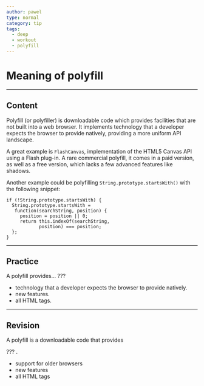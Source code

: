 ```yaml
---
author: pawel
type: normal
category: tip
tags:
  - deep
  - workout
  - polyfill
---
```


# Meaning of polyfill


---

## Content

Polyfill (or polyfiller) is downloadable code which provides facilities that are not built into a web browser. It implements technology that a developer expects the browser to provide natively, providing a more uniform API landscape. 

A great example is `FlashCanvas`, implementation of the HTML5 Canvas API using a Flash plug-in. A rare commercial polyfill, it comes in a paid version, as well as a free version, which lacks a few advanced features like shadows.

Another example could be polyfilling `String.prototype.startsWith()` with the following snippet:

```plain-text
if (!String.prototype.startsWith) {
  String.prototype.startsWith = 
   function(searchString, position) {
     position = position || 0;
     return this.indexOf(searchString,
            position) === position;
  };
}

```


---

## Practice

A polyfill provides... ???

- technology that a developer expects the browser to provide natively.
- new features.
- all HTML tags.


---

## Revision

A polyfill is a downloadable code that provides 

??? .

- support for older browsers
- new features
- all HTML tags
